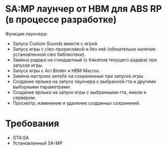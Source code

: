 # SA:MP лаунчер от HBM для ABS RP (в процессе разработке)
Функции лаунчера:
- Запуск Custom Sounds вместе с игрой.
- Запуск игры с cleo-прорисовкой и без неё (обязательно наличие установленной cleo библиотеки).
- Замена радара на стандартный (с бэкапом текущего радара) при запуске игры.
- Запуск игры с Aci Binder и HBM Macros.
- Замена настроек sensfix на сохраненные при запуске игры.
- Создание ярлыка на запуск лаунчера с выбранной гта и другими выборными параметрами.
- Создание ярлыка на запуск игры с выбранными гта, ником и сервером.
- Просмотр, изменение и удаление созданных сохранений.

# Требования
- GTA:SA
- Установленный SA-MP
